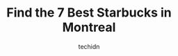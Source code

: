 ---
layout: ampstory
image: https://i0.wp.com/www.auto.or.id/wp-content/uploads/2023/06/starbucks-0-montreal-1686322059.jpeg?resize=640,853
author: techidn
featured: false
description: Montreal, Quebec, Canada is a haven for Starbucks enthusiasts, boasting an impressive array of 7 top-notch establishments. Whether youre a seasoned connoisseur or simply curious to explore 
title: Find the 7 Best Starbucks in Montreal
cover:
   title: Find the 7 Best Starbucks in Montreal
   subtitle: AUTO.OR.ID
   background: https://www.auto.or.id/wp-content/uploads/2023/06/starbucks-0-montreal-1686322059.jpeg

pages: 
 - layout: thirds
   top: <h1>#1 Starbucks</h1>
   bottom: "<p>This recipe is my all time favourite ⬇️Venti iced White Mocha w/ extra caramel drizzle & extra vanilla sweet cream cold foam..</p>"
   background: https://www.auto.or.id/wp-content/uploads/2023/06/starbucks-1-montreal-1686322061.jpeg
   backgroundblur: true
 - layout: thirds
   top: <h1>#2 Starbucks</h1>
   bottom: "<p>1301 St Catherine St E, Montreal, Quebec H2L 2H4, Canada</p>"
   background: https://www.auto.or.id/wp-content/uploads/2023/06/starbucks-2-montreal-1686322061.jpeg
   cta:
      link: https://www.auto.or.id/find-the-7-best-starbucks-in-montreal/
      text: Find the 7 Best Starbucks in Montreal
 - layout: thirds
   top: <h1>#3 Starbucks</h1>
   bottom: "<p>751 Mont-Royal Ave E, Montreal, Quebec H2J 1W8, Canada</p>"
   background: https://images.unsplash.com/photo-1558140275-312515f28cbb?ixlib=rb-4.0.3&ixid=MnwxMjA3fDB8MHxwaG90by1wYWdlfHx8fGVufDB8fHx8&auto=format&fit=crop&w=640&h=853&q=80
   cta:
      link: https://www.auto.or.id/find-the-7-best-starbucks-in-montreal/
      text: Find the 7 Best Starbucks in Montreal
 - layout: thirds
   top: <h1>#4 Starbucks</h1>
   bottom: "<p>2000 Guy St, Montreal, Quebec H3H 2L8, Canada</p>"
   background: https://images.unsplash.com/photo-1574786577759-aebe09a843c6?ixlib=rb-4.0.3&ixid=MnwxMjA3fDB8MHxwaG90by1wYWdlfHx8fGVufDB8fHx8&auto=format&fit=crop&w=640&h=853&q=80
   cta:
      link: https://www.auto.or.id/find-the-7-best-starbucks-in-montreal/
      text: Find the 7 Best Starbucks in Montreal
 - layout: thirds
   top: <h1>#5 Starbucks</h1>
   bottom: "<p>5395 Queen Mary Rd, Montreal, Quebec H3X 1V4, Canada</p>"
   background: https://images.unsplash.com/photo-1633084071177-ca4f2b048af0?ixlib=rb-4.0.3&ixid=MnwxMjA3fDB8MHxwaG90by1wYWdlfHx8fGVufDB8fHx8&auto=format&fit=crop&w=640&h=853&q=80
   cta:
      link: https://www.auto.or.id/find-the-7-best-starbucks-in-montreal/
      text: Find the 7 Best Starbucks in Montreal
 - layout: thirds
   top: <h1>#6 Starbucks</h1>
   bottom: "<p>3601 St Laurent Blvd, Montreal, Quebec H2X 2V5, Canada</p>"
   background: https://images.unsplash.com/photo-1474015977340-64a93f54a9f5?ixlib=rb-4.0.3&ixid=MnwxMjA3fDB8MHxwaG90by1wYWdlfHx8fGVufDB8fHx8&auto=format&fit=crop&w=640&h=853&q=80
   cta:
      link: https://www.auto.or.id/find-the-7-best-starbucks-in-montreal/
      text: Find the 7 Best Starbucks in Montreal
 - layout: thirds
   top: <h1>#7 Starbucks</h1>
   bottom: "<p>4943 Sherbrooke St W, Westmount, Quebec H3Z 1H2, Canada</p>"
   background: https://images.unsplash.com/photo-1630019210269-d0ebeee405f0?ixlib=rb-4.0.3&ixid=MnwxMjA3fDB8MHxwaG90by1wYWdlfHx8fGVufDB8fHx8&auto=format&fit=crop&w=640&h=853&q=80
   cta:
      link: https://www.auto.or.id/find-the-7-best-starbucks-in-montreal/
      text: Find the 7 Best Starbucks in Montreal
 - layout: thirds
   middle: Continue reading...
   background: https://images.unsplash.com/photo-1619843810917-548e472b9055?ixlib=rb-4.0.3&ixid=MnwxMjA3fDB8MHxwaG90by1wYWdlfHx8fGVufDB8fHx8&auto=format&fit=crop&w=640&h=853&q=80
   cta:
      link: https://www.auto.or.id/find-the-7-best-starbucks-in-montreal/
      text: Find the 7 Best Starbucks in Montreal

---